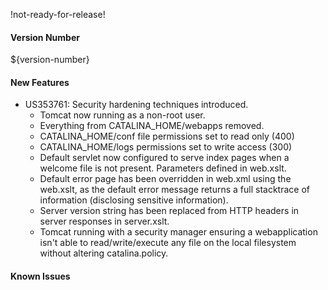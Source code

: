 !not-ready-for-release!

#### Version Number
${version-number}

#### New Features
- US353761: Security hardening techniques introduced.
    - Tomcat now running as a non-root user.
    - Everything from CATALINA_HOME/webapps removed.
    - CATALINA_HOME/conf file permissions set to read only (400)
    - CATALINA_HOME/logs permissions set to write access (300)
    - Default servlet now configured to serve index pages when a welcome file is not present. Parameters defined in web.xslt.
    - Default error page has been overridden in web.xml using the web.xslt, as the default error message returns a full stacktrace of information (disclosing sensitive information).
    - Server version string has been replaced from HTTP headers in server responses in server.xslt.
    - Tomcat running with a security manager ensuring a webapplication isn't able to read/write/execute any file on the local filesystem without altering catalina.policy.
  
#### Known Issues
